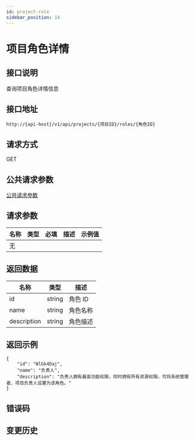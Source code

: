 ```yaml
---
id: project-role
sidebar_position: 14
---
```


# 项目角色详情

## 接口说明

查询项目角色详情信息

## 接口地址

```
http://{api-host}/v1/api/projects/{项目ID}/roles/{角色ID}
```

## 请求方式

GET

## 公共请求参数

[公共请求参数](../../open-api#公共请求参数)

## 请求参数

| 名称 | 类型 | 必填 | 描述 | 示例值 |
| ---- | ---- | ---- | ---- | ------ |
| 无   |      |      |      |        |

## 返回数据

| 名称        | 类型   | 描述     |
| ----------- | ------ | -------- |
| id          | string | 角色 ID  |
| name        | string | 角色名称 |
| description | string | 角色描述 |

## 返回示例

```
{
    "id": "WlGk4Daj",
    "name": "负责人",
    "description": "负责人拥有最高功能权限，同时拥有所有资源权限。可将系统管理者、项目负责人设置为该角色。"
}
```

## 错误码

## 变更历史

